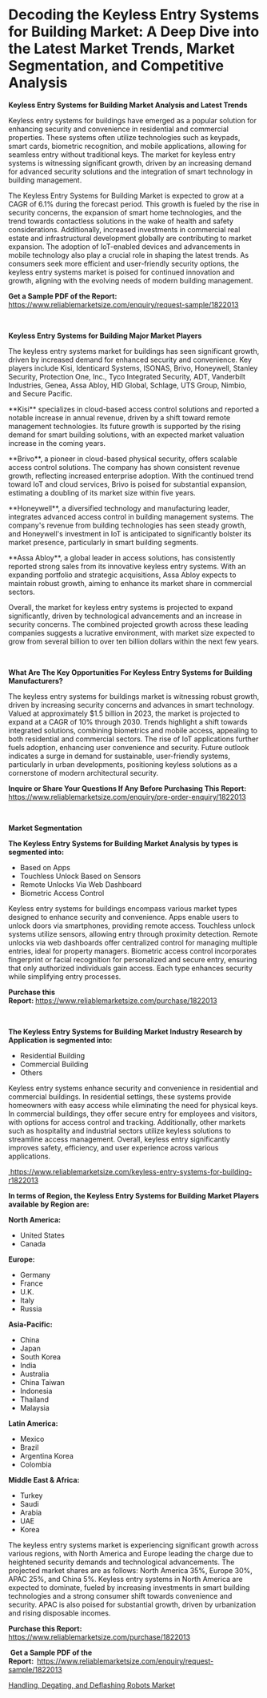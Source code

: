 <p><h1>Decoding the Keyless Entry Systems for Building Market: A Deep Dive into the Latest Market Trends, Market Segmentation, and Competitive Analysis</h1></p><p><strong>Keyless Entry Systems for Building Market Analysis and Latest Trends</strong></p>
<p><p>Keyless entry systems for buildings have emerged as a popular solution for enhancing security and convenience in residential and commercial properties. These systems often utilize technologies such as keypads, smart cards, biometric recognition, and mobile applications, allowing for seamless entry without traditional keys. The market for keyless entry systems is witnessing significant growth, driven by an increasing demand for advanced security solutions and the integration of smart technology in building management.</p><p>The Keyless Entry Systems for Building Market is expected to grow at a CAGR of 6.1% during the forecast period. This growth is fueled by the rise in security concerns, the expansion of smart home technologies, and the trend towards contactless solutions in the wake of health and safety considerations. Additionally, increased investments in commercial real estate and infrastructural development globally are contributing to market expansion. The adoption of IoT-enabled devices and advancements in mobile technology also play a crucial role in shaping the latest trends. As consumers seek more efficient and user-friendly security options, the keyless entry systems market is poised for continued innovation and growth, aligning with the evolving needs of modern building management.</p></p>
<p><strong>Get a Sample PDF of the Report:&nbsp;</strong> <a href="https://www.reliablemarketsize.com/enquiry/request-sample/1822013?utm_campaign=2457&utm_medium=2&utm_source=Github&utm_content=ia&utm_term=12042025&utm_id=keyless-entry-systems-for-building">https://www.reliablemarketsize.com/enquiry/request-sample/1822013</a></p>
<p>&nbsp;</p>
<p><strong>Keyless Entry Systems for Building Major Market Players</strong></p>
<p><p>The keyless entry systems market for buildings has seen significant growth, driven by increased demand for enhanced security and convenience. Key players include Kisi, Identicard Systems, ISONAS, Brivo, Honeywell, Stanley Security, Protection One, Inc., Tyco Integrated Security, ADT, Vanderbilt Industries, Genea, Assa Abloy, HID Global, Schlage, UTS Group, Nimbio, and Secure Pacific.</p><p>**Kisi** specializes in cloud-based access control solutions and reported a notable increase in annual revenue, driven by a shift toward remote management technologies. Its future growth is supported by the rising demand for smart building solutions, with an expected market valuation increase in the coming years.</p><p>**Brivo**, a pioneer in cloud-based physical security, offers scalable access control solutions. The company has shown consistent revenue growth, reflecting increased enterprise adoption. With the continued trend toward IoT and cloud services, Brivo is poised for substantial expansion, estimating a doubling of its market size within five years.</p><p>**Honeywell**, a diversified technology and manufacturing leader, integrates advanced access control in building management systems. The company's revenue from building technologies has seen steady growth, and Honeywell's investment in IoT is anticipated to significantly bolster its market presence, particularly in smart building segments.</p><p>**Assa Abloy**, a global leader in access solutions, has consistently reported strong sales from its innovative keyless entry systems. With an expanding portfolio and strategic acquisitions, Assa Abloy expects to maintain robust growth, aiming to enhance its market share in commercial sectors.</p><p>Overall, the market for keyless entry systems is projected to expand significantly, driven by technological advancements and an increase in security concerns. The combined projected growth across these leading companies suggests a lucrative environment, with market size expected to grow from several billion to over ten billion dollars within the next few years.</p></p>
<p>&nbsp;</p>
<p><strong>What Are The Key Opportunities For Keyless Entry Systems for Building Manufacturers?</strong></p>
<p><p>The keyless entry systems for buildings market is witnessing robust growth, driven by increasing security concerns and advances in smart technology. Valued at approximately $1.5 billion in 2023, the market is projected to expand at a CAGR of 10% through 2030. Trends highlight a shift towards integrated solutions, combining biometrics and mobile access, appealing to both residential and commercial sectors. The rise of IoT applications further fuels adoption, enhancing user convenience and security. Future outlook indicates a surge in demand for sustainable, user-friendly systems, particularly in urban developments, positioning keyless solutions as a cornerstone of modern architectural security.</p></p>
<p><strong>Inquire or Share Your Questions If Any Before Purchasing This Report:</strong> <a href="https://www.reliablemarketsize.com/enquiry/pre-order-enquiry/1822013?utm_campaign=2457&utm_medium=2&utm_source=Github&utm_content=ia&utm_term=12042025&utm_id=keyless-entry-systems-for-building">https://www.reliablemarketsize.com/enquiry/pre-order-enquiry/1822013</a></p>
<p>&nbsp;</p>
<p><strong>Market Segmentation</strong></p>
<p><strong>The Keyless Entry Systems for Building Market Analysis by types is segmented into:</strong></p>
<p><ul><li>Based on Apps</li><li>Touchless Unlock Based on Sensors</li><li>Remote Unlocks Via Web Dashboard</li><li>Biometric Access Control</li></ul></p>
<p><p>Keyless entry systems for buildings encompass various market types designed to enhance security and convenience. Apps enable users to unlock doors via smartphones, providing remote access. Touchless unlock systems utilize sensors, allowing entry through proximity detection. Remote unlocks via web dashboards offer centralized control for managing multiple entries, ideal for property managers. Biometric access control incorporates fingerprint or facial recognition for personalized and secure entry, ensuring that only authorized individuals gain access. Each type enhances security while simplifying entry processes.</p></p>
<p><strong>Purchase this Report:&nbsp;</strong><a href="https://www.reliablemarketsize.com/purchase/1822013?utm_campaign=2457&utm_medium=2&utm_source=Github&utm_content=ia&utm_term=12042025&utm_id=keyless-entry-systems-for-building">https://www.reliablemarketsize.com/purchase/1822013</a></p>
<p>&nbsp;</p>
<p><strong>The Keyless Entry Systems for Building Market Industry Research by Application is segmented into:</strong></p>
<p><ul><li>Residential Building</li><li>Commercial Building</li><li>Others</li></ul></p>
<p><p>Keyless entry systems enhance security and convenience in residential and commercial buildings. In residential settings, these systems provide homeowners with easy access while eliminating the need for physical keys. In commercial buildings, they offer secure entry for employees and visitors, with options for access control and tracking. Additionally, other markets such as hospitality and industrial sectors utilize keyless solutions to streamline access management. Overall, keyless entry significantly improves safety, efficiency, and user experience across various applications.</p></p>
<p><a href="https://www.reliablemarketsize.com/keyless-entry-systems-for-building-r1822013?utm_campaign=2457&utm_medium=2&utm_source=Github&utm_content=ia&utm_term=12042025&utm_id=keyless-entry-systems-for-building">&nbsp;https://www.reliablemarketsize.com/keyless-entry-systems-for-building-r1822013</a></p>
<p><strong>In terms of Region, the Keyless Entry Systems for Building Market Players available by Region are:</strong></p>
<p>
    <p> <strong> North America: </strong>
        <ul>
            <li>United States</li>
            <li>Canada</li>
        </ul>
        </p> 
    <p> <strong> Europe: </strong>
        <ul>
            <li>Germany</li>
            <li>France</li>
            <li>U.K.</li>
            <li>Italy</li>
            <li>Russia</li>
        </ul>
        </p> 
    <p> <strong> Asia-Pacific: </strong>
        <ul>
            <li>China</li>
            <li>Japan</li>
            <li>South Korea</li>
            <li>India</li>
            <li>Australia</li>
            <li>China Taiwan</li>
            <li>Indonesia</li>
            <li>Thailand</li>
            <li>Malaysia</li>
        </ul>
        </p> 
    <p> <strong> Latin America: </strong>
        <ul>
            <li>Mexico</li>
            <li>Brazil</li>
            <li>Argentina Korea</li>
            <li>Colombia</li>
        </ul>
        </p> 
    <p> <strong> Middle East & Africa: </strong>
        <ul>
            <li>Turkey</li>
            <li>Saudi</li>
            <li>Arabia</li>
            <li>UAE</li>
            <li>Korea</li>
        </ul>
    </p>
    </p>
<p><p>The keyless entry systems market is experiencing significant growth across various regions, with North America and Europe leading the charge due to heightened security demands and technological advancements. The projected market shares are as follows: North America 35%, Europe 30%, APAC 25%, and China 5%. Keyless entry systems in North America are expected to dominate, fueled by increasing investments in smart building technologies and a strong consumer shift towards convenience and security. APAC is also poised for substantial growth, driven by urbanization and rising disposable incomes.</p></p>
<p><strong>Purchase this Report: </strong><a href="https://www.reliablemarketsize.com/purchase/1822013?utm_campaign=2457&utm_medium=2&utm_source=Github&utm_content=ia&utm_term=12042025&utm_id=keyless-entry-systems-for-building">https://www.reliablemarketsize.com/purchase/1822013</a></p>
<p>&nbsp;<strong>Get a Sample PDF of the Report:&nbsp;&nbsp;</strong><a href="https://www.reliablemarketsize.com/enquiry/request-sample/1822013?utm_campaign=2457&utm_medium=2&utm_source=Github&utm_content=ia&utm_term=12042025&utm_id=keyless-entry-systems-for-building">https://www.reliablemarketsize.com/enquiry/request-sample/1822013</a></p>
<p><strong></strong></p>
<p><p><a href="https://github.com/spineamosa0e/Market-Research-Report-List-1/blob/main/handling-degating-and-deflashing-robots-market.md?utm_campaign=2457&utm_medium=2&utm_source=Github&utm_content=ia&utm_term=12042025&utm_id=keyless-entry-systems-for-building">Handling, Degating, and Deflashing Robots Market</a></p></p>